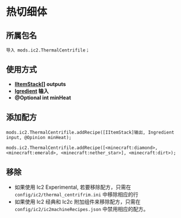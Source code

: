 # 热切细体

## 所属包名

`导入 mods.ic2.ThermalCentrifile；`

## 使用方式

- **[IItemStack](/Vanilla/Items/IItemStack/)[] outputs**
- **[Igredient](/Vanilla/Variable_Types/IIngredient/) 输入**
- **@Optional int minHeat**

## 添加配方

```zenscript
mods.ic2.ThermalCentrifile.addRecipe([IItemStack]输出, Ingredient input, @Opinion minHeat);

mods.ic2.ThermalCentrifile.addRecipe([<minecraft:diamond>, <minecraft:emerald>, <minecraft:nether_star>], <minecraft:dirt>);
```

## 移除

- 如果使用 Ic2 Experimental, 若要移除配方，只需在 `config/ic2/thermal_centrifrim.ini` 中移除相应的行
- 如果使用 Ic2 经典和 Ic2c 附加组件来移除配方，只需在 `config/ic2/ic2machineRecipes.json` 中禁用相应的配方。